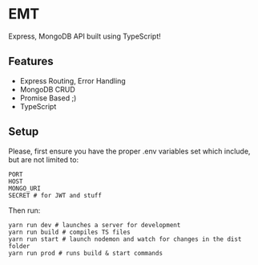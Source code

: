 # EMT
Express, MongoDB API built using TypeScript!

## Features
- Express Routing, Error Handling
- MongoDB CRUD
- Promise Based ;)
- TypeScript 

## Setup
Please, first ensure you have the proper .env variables set which include, but are not limited to:

	PORT
	HOST
	MONGO_URI
	SECRET # for JWT and stuff
  
Then run:

	yarn run dev # launches a server for development
	yarn run build # compiles TS files
	yarn run start # launch nodemon and watch for changes in the dist folder
	yarn run prod # runs build & start commands

